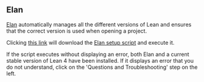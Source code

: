## Elan
[Elan](https://github.com/leanprover/elan) automatically manages all the different versions of Lean and ensures that the correct version is used when opening a project.

Clicking [this link](command:lean4.setup.installElan) will download the [Elan setup script](https://github.com/leanprover/elan/blob/master/elan-init.ps1) and execute it.

If the script executes without displaying an error, both Elan and a current stable version of Lean 4 have been installed. If it displays an error that you do not understand, click on the 'Questions and Troubleshooting' step on the left.
